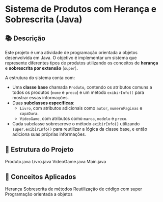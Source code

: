 # Sistema de Produtos com Herança e Sobrescrita (Java)

## 📚 Descrição

Este projeto é uma atividade de programação orientada a objetos desenvolvida em Java. O objetivo é implementar um sistema que represente diferentes tipos de produtos utilizando os conceitos de **herança** e **sobrescrita por extensão** (`super`).

A estrutura do sistema conta com:

- Uma **classe base** chamada `Produto`, contendo os atributos comuns a todos os produtos (`nome` e `preco`) e um método `exibirInfo()` para mostrar essas informações.
- Duas **subclasses específicas**:
  - `Livro`, com atributos adicionais como `autor`, `numeroPaginas` e `capaDura`.
  - `VideoGame`, com atributos como `marca`, `modelo` e `preco`.
- Cada subclasse sobrescreve o método `exibirInfo()` utilizando `super.exibirInfo()` para reutilizar a lógica da classe base, e então adiciona suas próprias informações.


## 📁 Estrutura do Projeto

 Produto.java
 Livro.java
 VideoGame.java
 Main.java

## 🧠 Conceitos Aplicados

Herança
Sobrescrita de métodos
Reutilização de código com super
Programação orientada a objetos
